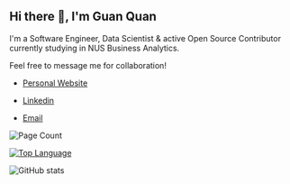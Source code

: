 <h2>Hi there 👋, I'm Guan Quan</h2>

<!--
**guanquann/guanquann** is a ✨ _special_ ✨ repository because its `README.md` (this file) appears on your GitHub profile.

Here are some ideas to get you started:

- 🔭 I’m currently working on ...
- 🌱 I’m currently learning ...
- 👯 I’m looking to collaborate on ...
- 🤔 I’m looking for help with ...
- 💬 Ask me about ...
- 📫 How to reach me: ...
- 😄 Pronouns: ...
- ⚡ Fun fact: ...
-->

<p>I'm a Software Engineer, Data Scientist & active Open Source Contributor currently studying in NUS Business Analytics.</p>

<p>Feel free to message me for collaboration!</p>

<ul>
  <li><p><a href="https://guanquann.github.io/" target="_blank">Personal Website</a></p></li>
  <li><p><a href="https://www.linkedin.com/in/guan-quan-tan-7328ba226/" target="_blank">Linkedin</a></p></li>
  <li><p><a href="mailto:emailstocksera@gmail.com" target="_blank">Email</a></p></li>
</ul>

![Page Count](https://komarev.com/ghpvc/?username=guanquann&style=for-the-badge)

[![Top Language](https://github-readme-stats.vercel.app/api/top-langs/?username=guanquann&layout=compact)](https://github.com/guanquann/github-readme-stats)

![GitHub stats](https://github-readme-stats.vercel.app/api?username=guanquann&show_icons=true)
